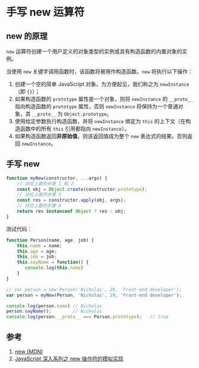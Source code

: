 # 手写 new 运算符

## new 的原理

`new` 运算符创建一个用户定义的对象类型的实例或具有构造函数的内置对象的实例。

当使用 `new` 关键字调用函数时，该函数将被用作构造函数。`new` 将执行以下操作：

1. 创建一个空的简单 JavaScript 对象。为方便起见，我们称之为 `newInstance`（即 `{}`）；
2. 如果构造函数的 `prototype` 属性是一个对象，则将 `newInstance` 的 `__proto__` 指向构造函数的 `prototype` 属性，否则 `newInstance` 将保持为一个普通对象，其 `__proto__` 为 `Object.prototype`。
3. 使用给定参数执行构造函数，并将 `newInstance` 绑定为 `this` 的上下文（在构造函数中的所有 `this` 引用都指向 `newInstance`）。
4. 如果构造函数返回**非原始值**，则该返回值成为整个 `new` 表达式的结果。否则返回 `newInstance`。

## 手写 new

```javascript
function myNew(constructor, ...args) {
    // 对应上面的步骤 1 和 2
    const obj = Object.create(constructor.prototype);
    // 对应上面的步骤 3
    const res = constructor.apply(obj, args);
    // 对应上面的步骤 4
    return res instanceof Object ? res : obj;
}
```

测试代码：

```javascript
function Person(name, age, job) {
    this.name = name;
    this.age = age;
    this.job = job;
    this.sayName = function() {
       console.log(this.name)
    }
}

// var person = new Person('Nicholas', 29, 'Front-end developer'); 
var person = myNew(Person, 'Nicholas', 29, 'Front-end developer');

console.log(person.name) // Nicholas
person.sayName();        // Nicholas
console.log(person.__proto__ === Person.prototype);   // true
```

## 参考

1. [new (MDN)](https://developer.mozilla.org/zh-CN/docs/Web/JavaScript/Reference/Operators/new)
2. [JavaScript 深入系列之 new 操作符的模拟实现](https://github.com/yuanyuanbyte/Blog/issues/110)